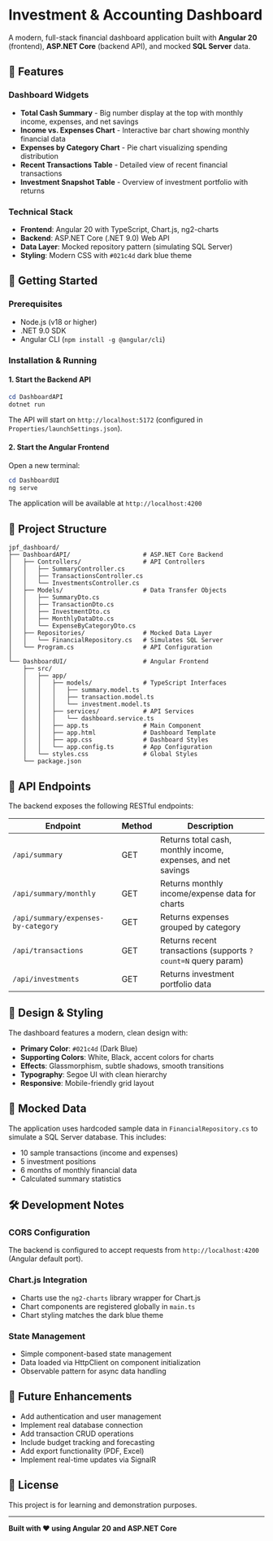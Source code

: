# Investment & Accounting Dashboard

A modern, full-stack financial dashboard application built with **Angular 20** (frontend), **ASP.NET Core** (backend API), and mocked **SQL Server** data.

## 🎯 Features

### Dashboard Widgets
- **Total Cash Summary** - Big number display at the top with monthly income, expenses, and net savings
- **Income vs. Expenses Chart** - Interactive bar chart showing monthly financial data
- **Expenses by Category Chart** - Pie chart visualizing spending distribution
- **Recent Transactions Table** - Detailed view of recent financial transactions
- **Investment Snapshot Table** - Overview of investment portfolio with returns

### Technical Stack
- **Frontend**: Angular 20 with TypeScript, Chart.js, ng2-charts
- **Backend**: ASP.NET Core (.NET 9.0) Web API
- **Data Layer**: Mocked repository pattern (simulating SQL Server)
- **Styling**: Modern CSS with `#021c4d` dark blue theme

## 🚀 Getting Started

### Prerequisites
- Node.js (v18 or higher)
- .NET 9.0 SDK
- Angular CLI (`npm install -g @angular/cli`)

### Installation & Running

#### 1. Start the Backend API

```powershell
cd DashboardAPI
dotnet run
```

The API will start on `http://localhost:5172` (configured in `Properties/launchSettings.json`).

#### 2. Start the Angular Frontend

Open a new terminal:

```powershell
cd DashboardUI
ng serve
```

The application will be available at `http://localhost:4200`

## 📁 Project Structure

```
jpf_dashboard/
├── DashboardAPI/                    # ASP.NET Core Backend
│   ├── Controllers/                 # API Controllers
│   │   ├── SummaryController.cs
│   │   ├── TransactionsController.cs
│   │   └── InvestmentsController.cs
│   ├── Models/                      # Data Transfer Objects
│   │   ├── SummaryDto.cs
│   │   ├── TransactionDto.cs
│   │   ├── InvestmentDto.cs
│   │   ├── MonthlyDataDto.cs
│   │   └── ExpenseByCategoryDto.cs
│   ├── Repositories/                # Mocked Data Layer
│   │   └── FinancialRepository.cs   # Simulates SQL Server
│   └── Program.cs                   # API Configuration
│
└── DashboardUI/                     # Angular Frontend
    ├── src/
    │   ├── app/
    │   │   ├── models/              # TypeScript Interfaces
    │   │   │   ├── summary.model.ts
    │   │   │   ├── transaction.model.ts
    │   │   │   └── investment.model.ts
    │   │   ├── services/            # API Services
    │   │   │   └── dashboard.service.ts
    │   │   ├── app.ts               # Main Component
    │   │   ├── app.html             # Dashboard Template
    │   │   ├── app.css              # Dashboard Styles
    │   │   └── app.config.ts        # App Configuration
    │   └── styles.css               # Global Styles
    └── package.json
```

## 🔌 API Endpoints

The backend exposes the following RESTful endpoints:

| Endpoint | Method | Description |
|----------|--------|-------------|
| `/api/summary` | GET | Returns total cash, monthly income, expenses, and net savings |
| `/api/summary/monthly` | GET | Returns monthly income/expense data for charts |
| `/api/summary/expenses-by-category` | GET | Returns expenses grouped by category |
| `/api/transactions` | GET | Returns recent transactions (supports `?count=N` query param) |
| `/api/investments` | GET | Returns investment portfolio data |

## 🎨 Design & Styling

The dashboard features a modern, clean design with:
- **Primary Color**: `#021c4d` (Dark Blue)
- **Supporting Colors**: White, Black, accent colors for charts
- **Effects**: Glassmorphism, subtle shadows, smooth transitions
- **Typography**: Segoe UI with clean hierarchy
- **Responsive**: Mobile-friendly grid layout

## 🧪 Mocked Data

The application uses hardcoded sample data in `FinancialRepository.cs` to simulate a SQL Server database. This includes:
- 10 sample transactions (income and expenses)
- 5 investment positions
- 6 months of monthly financial data
- Calculated summary statistics

## 🛠️ Development Notes

### CORS Configuration
The backend is configured to accept requests from `http://localhost:4200` (Angular default port).

### Chart.js Integration
- Charts use the `ng2-charts` library wrapper for Chart.js
- Chart components are registered globally in `main.ts`
- Chart styling matches the dark blue theme

### State Management
- Simple component-based state management
- Data loaded via HttpClient on component initialization
- Observable pattern for async data handling

## 📝 Future Enhancements

- Add authentication and user management
- Implement real database connection
- Add transaction CRUD operations
- Include budget tracking and forecasting
- Add export functionality (PDF, Excel)
- Implement real-time updates via SignalR

## 📄 License

This project is for learning and demonstration purposes.

---

**Built with ❤️ using Angular 20 and ASP.NET Core**
